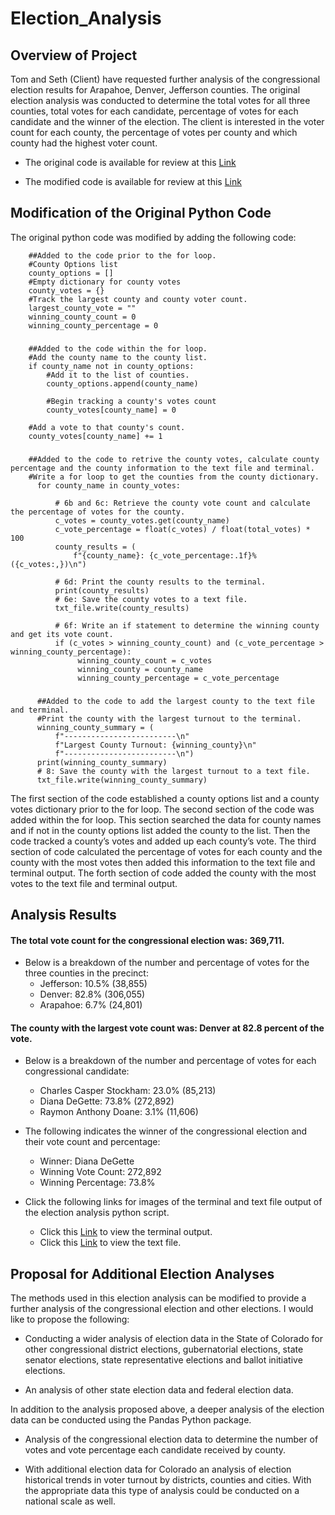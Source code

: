 # Election_Analysis
## Overview of Project

Tom and Seth (Client) have requested further analysis of the congressional election results for Arapahoe, Denver, Jefferson counties.  The original election analysis was conducted to determine the total votes for all three counties, total votes for each candidate, percentage of votes for each candidate and the winner of the election.  The client is interested in the voter count for each county, the percentage of votes per county and which county had the highest voter count.

 - The original code is available for review at this [Link](https://github.com/blueschistrocks/Election_Analysis/blob/6795acfc5f725e06134841345478f3b283a24337/PyPoll.py)

 - The modified code is available for review at this [Link](https://github.com/blueschistrocks/Election_Analysis/blob/d780ec4209de5d80198d9c36d8cd9b57140458b4/PyPoll_Challenge.py)

## Modification of the Original Python Code

The original python code was modified by adding the following code:

        ##Added to the code prior to the for loop.
        #County Options list
        county_options = []
        #Empty dictionary for county votes
        county_votes = {}
        #Track the largest county and county voter count.
        largest_county_vote = ""
        winning_county_count = 0
        winning_county_percentage = 0

### 
        ##Added to the code within the for loop.
        #Add the county name to the county list.
        if county_name not in county_options:
            #Add it to the list of counties.
            county_options.append(county_name)

            #Begin tracking a county's votes count
            county_votes[county_name] = 0
        
        #Add a vote to that county's count.
        county_votes[county_name] += 1
        
  ###
        ##Added to the code to retrive the county votes, calculate county percentage and the county information to the text file and terminal.
        #Write a for loop to get the counties from the county dictionary.
          for county_name in county_votes:

              # 6b and 6c: Retrieve the county vote count and calculate the percentage of votes for the county.
              c_votes = county_votes.get(county_name)
              c_vote_percentage = float(c_votes) / float(total_votes) * 100
              county_results = (
                  f"{county_name}: {c_vote_percentage:.1f}% ({c_votes:,})\n")

              # 6d: Print the county results to the terminal.
              print(county_results)
              # 6e: Save the county votes to a text file.
              txt_file.write(county_results)

              # 6f: Write an if statement to determine the winning county and get its vote count.
              if (c_votes > winning_county_count) and (c_vote_percentage > winning_county_percentage):
                   winning_county_count = c_votes
                   winning_county = county_name
                   winning_county_percentage = c_vote_percentage
  ###
          ##Added to the code to add the largest county to the text file and terminal.
          #Print the county with the largest turnout to the terminal.
          winning_county_summary = (
              f"-------------------------\n"
              f"Largest County Turnout: {winning_county}\n"
              f"-------------------------\n")
          print(winning_county_summary)
          # 8: Save the county with the largest turnout to a text file.
          txt_file.write(winning_county_summary)


The first section of the code established a county options list and a county votes dictionary prior to the for loop. The second section of the code was added within the for loop.  This section searched the data for county names and if not in the county options list added the county to the list.  Then the code tracked a county’s votes and added up each county’s vote.  The third section of code calculated the percentage of votes for each county and the county with the most votes then added this information to the text file and terminal output. The forth section of code added the county with the most votes to the text file and terminal output.

## Analysis Results

#### The total vote count for the congressional election was: 369,711.

- Below is a breakdown of the number and percentage of votes for the three counties in the precinct:
   - Jefferson: 10.5% (38,855)
   - Denver: 82.8% (306,055)
   - Arapahoe: 6.7% (24,801)

#### The county with the largest vote count was: Denver at 82.8 percent of the vote.

- Below is a breakdown of the number and percentage of votes for each congressional candidate:
   - Charles Casper Stockham: 23.0% (85,213)
   - Diana DeGette: 73.8% (272,892)
   - Raymon Anthony Doane: 3.1% (11,606)

- The following indicates the winner of the congressional election and their vote count and percentage:
   - Winner: Diana DeGette
   - Winning Vote Count: 272,892
   - Winning Percentage: 73.8%

- Click the following links for images of the terminal and text file output of the election analysis python script. 
  - Click this [Link](https://github.com/blueschistrocks/Election_Analysis/blob/d56125dd92909dd2e8c181096415e863222bbb3f/analysis/Terminal_output.png) to view the terminal output. 
  - Click this [Link](https://github.com/blueschistrocks/Election_Analysis/blob/7da71878493114e7312cc82fe919cdd4889e8ad8/analysis/election_analysis.txt) to view the text file. 

## Proposal for Additional Election Analyses

The methods used in this election analysis can be modified to provide a further analysis of the congressional election and other elections.  I would like to propose the following:

- Conducting a wider analysis of election data in the State of Colorado for other congressional district elections, gubernatorial elections, state senator elections, state representative elections and ballot initiative elections.  

- An analysis of other state election data and federal election data. 

In addition to the analysis proposed above, a deeper analysis of the election data can be conducted using the Pandas Python package.

- Analysis of the congressional election data to determine the number of votes and vote percentage each candidate received by county. 

- With additional election data for Colorado an analysis of election historical trends in voter turnout by districts, counties and cities.  With the appropriate data this type of analysis could be conducted on a national scale as well.
